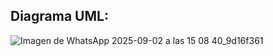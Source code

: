 ## Diagrama UML:

![Imagen de WhatsApp 2025-09-02 a las 15 08 40_9d16f361](https://github.com/user-attachments/assets/e24bef22-35b7-45ce-898a-682329a8ae25)
